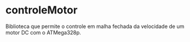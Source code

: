# controleMotor
Biblioteca que permite o controle em malha fechada da velocidade de um motor DC com o ATMega328p.
